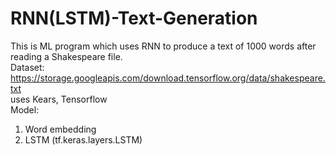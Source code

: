 # RNN(LSTM)-Text-Generation
This is ML program which uses RNN to produce a text of 1000 words after reading a Shakespeare file.  
Dataset: https://storage.googleapis.com/download.tensorflow.org/data/shakespeare.txt  
uses Kears, Tensorflow  
Model:
 1. Word embedding
 2. LSTM (tf.keras.layers.LSTM)  


